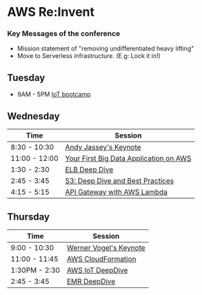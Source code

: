 # AWS Re:Invent

### Key Messages of the conference

* Mission statement of "removing undifferentiated heavy lifting"
* Move to Serverless infrastructure.  (E.g: Lock it in!)

## Tuesday

* 9AM - 5PM  [IoT bootcamp](./IoTBootCamp)

## Wednesday

| Time          | Session                          |
| ------------  | -------------------------------- |
| 8:30 - 10:30  | [Andy Jassey's Keynote](./Keynote1.md)         |
| 11:00 - 12:00 | [Your First Big Data Application on AWS](./FirstBigDataAppOnAWS.md ) |
| 1:30 - 2:30   | [ELB Deep Dive](./ELBDeepDive.md) |
| 2:45 - 3:45   | [S3: Deep Dive and Best Practices](./S3DeepDive.md) |
| 4:15 - 5:15   | [API Gateway with AWS Lambda](./APIGateway.md)|

## Thursday 

| Time          | Session                          |
| ------------  | -------------------------------- |
| 9:00 - 10:30  | [Werner Vogel's Keynote](./Keynote2.md)         |
| 11:00 - 11:45  | [AWS CloudFormation](./CloudFormation.md)         |
| 1:30PM - 2:30       | [AWS IoT DeepDive](./IoT.md) |
| 2:45 - 3:45 | [EMR DeepDive](./EMRDeepDive.md) |
